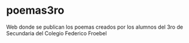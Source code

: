 # poemas3ro
Web donde se publican los poemas creados por los alumnos del 3ro de Secundaria del Colegio Federico Froebel
